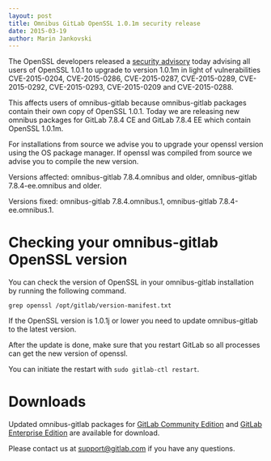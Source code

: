 ```yaml
---
layout: post
title: Omnibus GitLab OpenSSL 1.0.1m security release
date: 2015-03-19
author: Marin Jankovski
---
```


The OpenSSL developers released a [security
advisory](http://openssl.org/news/secadv_20150319.txt) today advising
all users of OpenSSL 1.0.1 to upgrade to version 1.0.1m in light of
vulnerabilities CVE-2015-0204, CVE-2015-0286, CVE-2015-0287, CVE-2015-0289,
CVE-2015-0292, CVE-2015-0293, CVE-2015-0209 and CVE-2015-0288.

This affects users of omnibus-gitlab because
omnibus-gitlab packages contain their own copy of OpenSSL 1.0.1. Today we are
releasing new omnibus packages for GitLab 7.8.4 CE and GitLab 7.8.4 EE which
contain OpenSSL 1.0.1m.

For installations from source we advise you to upgrade your openssl version using the OS package manager.
If openssl was compiled from source we advise you to compile the new version.

<!-- more -->

Versions affected: omnibus-gitlab 7.8.4.omnibus and older, omnibus-gitlab
7.8.4-ee.omnibus and older.

Versions fixed: omnibus-gitlab 7.8.4.omnibus.1, omnibus-gitlab
7.8.4-ee.omnibus.1.

# Checking your omnibus-gitlab OpenSSL version

You can check the version of OpenSSL in your omnibus-gitlab installation by
running the following command.

```
grep openssl /opt/gitlab/version-manifest.txt
```

If the OpenSSL version is 1.0.1j or lower you need to update omnibus-gitlab to
the latest version.

After the update is done, make sure that you restart GitLab so all processes can get the new version of openssl.

You can initiate the restart with `sudo gitlab-ctl restart`.

# Downloads

Updated omnibus-gitlab packages for [GitLab Community
Edition](https://about.gitlab.com/downloads/) and [GitLab Enterprise
Edition](https://gitlab.com/subscribers/gitlab-ee/blob/master/doc/install/packages.md)
are available for download.

Please contact us at support@gitlab.com if you have any questions.
